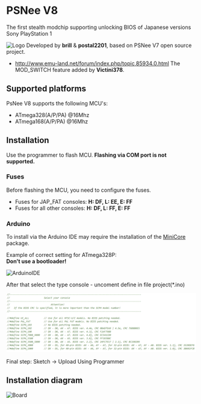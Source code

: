 # PSNee V8

The first stealth modchip supporting unlocking BIOS of Japanese versions Sony PlayStation 1

![Logo](images/PSNee_V8_logo.png)
Developed by **brill** & **postal2201**, based on PSNee V7 open source project.  
- http://www.emu-land.net/forum/index.php/topic,85934.0.html
The MOD_SWITCH feature added by **Victini378**.

## Supported platforms
PsNee V8 supports the following MCU's:  
- ATmega328(A/P/PA) @16Mhz  
- ATmega168(A/P/PA) @16Mhz  

## Installation
Use the programmer to flash MCU. 
**Flashing via COM port is not supported.**

### Fuses
Before flashing the MCU, you need to configure the fuses.  
- Fuses for JAP_FAT consoles: **H: DF, L: EE, E: FF**  
- Fuses for all other consoles: **H: DF, L: FF, E: FF**  

### Arduino
To install via the Arduino IDE may require the installation of the [MiniCore](https://github.com/MCUdude/MiniCore) package.

Example of correct setting for ATmega328P:\
**Don't use a bootloader!**

![ArduinoIDE](images/example.png)

After that select the type console - uncoment define in file project(*.ino)

![Console](images/console.png)

Final step: Sketch -> Upload Using Programmer

## Installation diagram
![Board](images/PSNee_V8_pinout.png)
